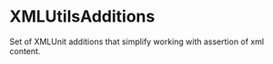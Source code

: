 XMLUtilsAdditions
=================

Set of XMLUnit additions that simplify working with assertion of xml content.
